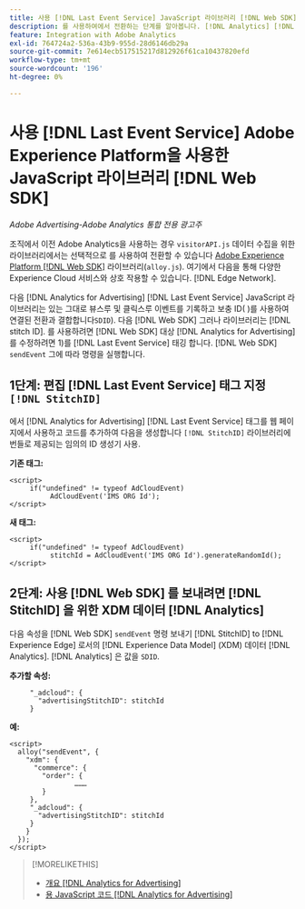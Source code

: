 ```yaml
---
title: 사용 [!DNL Last Event Service] JavaScript 라이브러리 [!DNL Web SDK]
description: 를 사용하여에서 전환하는 단계를 알아봅니다. [!DNL Analytics] [!DNL visitorAPI] 라이브러리 [!DNL Experience Platform] [!DNL Web SDK] 라이브러리 [!DNL Analytics for Advertising] 구현 을 참조하십시오.
feature: Integration with Adobe Analytics
exl-id: 764724a2-536a-43b9-955d-28d6146db29a
source-git-commit: 7e614ecb517515217d812926f61ca10437820efd
workflow-type: tm+mt
source-wordcount: '196'
ht-degree: 0%

---
```


# 사용 [!DNL Last Event Service] Adobe Experience Platform을 사용한 JavaScript 라이브러리 [!DNL Web SDK]

*Adobe Advertising-Adobe Analytics 통합 전용 광고주*

조직에서 이전 Adobe Analytics을 사용하는 경우 `visitorAPI.js` 데이터 수집을 위한 라이브러리에서는 선택적으로 를 사용하여 전환할 수 있습니다 [Adobe Experience Platform [!DNL Web SDK]](https://experienceleague.adobe.com/docs/experience-platform/edge/home.html) 라이브러리(`alloy.js`). 여기에서 다음을 통해 다양한 Experience Cloud 서비스와 상호 작용할 수 있습니다. [!DNL Edge Network].

다음 [!DNL Analytics for Advertising] [!DNL Last Event Service] JavaScript 라이브러리는 있는 그대로 뷰스루 및 클릭스루 이벤트를 기록하고 보충 ID( )를 사용하여 연결된 전환과 결합합니다`SDID`). 다음 [!DNL Web SDK] 그러나 라이브러리는 [!DNL stitch ID]. 를 사용하려면 [!DNL Web SDK] 대상 [!DNL Analytics for Advertising]를 수정하려면 1)를 [!DNL Last Event Service] 태깅 합니다. [!DNL Web SDK] `sendEvent` 그에 따라 명령을 실행합니다.

## 1단계: 편집 [!DNL Last Event Service] 태그 지정 `[!DNL StitchID]`

에서 [!DNL Analytics for Advertising] [!DNL Last Event Service] 태그를 웹 페이지에서 사용하고 코드를 추가하여 다음을 생성합니다 `[!DNL StitchID]` 라이브러리에 번들로 제공되는 임의의 ID 생성기 사용.

**기존 태그:**

```
<script>
     if("undefined" != typeof AdCloudEvent) 
          AdCloudEvent('IMS ORG Id');
</script>
```

**새 태그:**

```
<script>
     if("undefined" != typeof AdCloudEvent) 
          stitchId = AdCloudEvent('IMS ORG Id').generateRandomId();
</script>
```

## 2단계: 사용 [!DNL Web SDK] 를 보내려면 [!DNL StitchID] 을 위한 XDM 데이터 [!DNL Analytics]

다음 속성을 [!DNL Web SDK] `sendEvent` 명령 보내기 [!DNL StitchID] to [!DNL Experience Edge] 로서의 [!DNL Experience Data Model] (XDM) 데이터 [!DNL Analytics].<!-- The library will send the StitchID to [!DNL Experience Edge] as `[_adcloud.advertisingStitchID](https://github.com/adobe/xdm/blob/master/docs/reference/adobe/experience/adcloud/stitch.schema.md)`. --> [!DNL Analytics] 은 값을 `SDID`.

**추가할 속성:**

```
     "_adcloud": {
       "advertisingStitchID": stitchId
     }
```

**예:**

```
<script>
  alloy("sendEvent", {
    "xdm": {
      "commerce": {
        "order": {
                ………
        }
     },
     "_adcloud": {
       "advertisingStitchID": stitchId
     }
    }
  });
</script>
```

>[!MORELIKETHIS]
>
>* [개요 [!DNL Analytics for Advertising]](overview.md)
>* [용 JavaScript 코드 [!DNL Analytics for Advertising]](/help/integrations/analytics/javascript.md)

